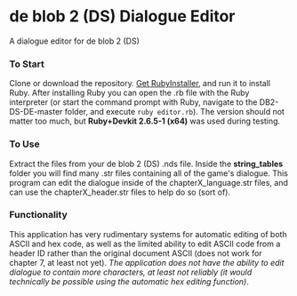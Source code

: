 # de blob 2 (DS) Dialogue Editor
A dialogue editor for de blob 2 (DS)

### To Start
Clone or download the repository. [Get RubyInstaller](https://rubyinstaller.org/downloads/), and run it to install Ruby. After installing Ruby you can open the .rb file with the Ruby interpreter (or start the command prompt with Ruby, navigate to the DB2-DS-DE-master folder, and execute `ruby editor.rb`).
The version should not matter too much, but **Ruby+Devkit 2.6.5-1 (x64)** was used during testing.

### To Use
Extract the files from your de blob 2 (DS) .nds file. Inside the **string_tables** folder you will find many .str files containing all of the game's dialogue. This program can edit the dialogue inside of the chapterX_language.str files, and can use the chapterX_header.str files to help do so (sort of).

### Functionality
This application has very rudimentary systems for automatic editing of both ASCII and hex code, as well as the limited ability to edit ASCII code from a header ID rather than the original document ASCII (does not work for chapter 7, at least not yet). *The application does not have the ability to edit dialogue to contain more characters, at least not reliably (it would technically be possible using the automatic hex editing function)*.
